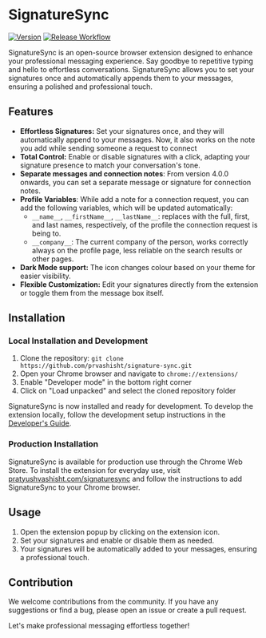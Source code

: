 # SignatureSync

[![Version](https://img.shields.io/badge/Version-4.0.3-blue.svg)]() [![Release Workflow](https://github.com/prvashisht/signature-sync/actions/workflows/release-extension.yaml/badge.svg?branch=main)](https://github.com/prvashisht/signature-sync/actions/workflows/release-extension.yaml)

SignatureSync is an open-source browser extension designed to enhance your professional messaging experience. Say goodbye to repetitive typing and hello to effortless conversations. SignatureSync allows you to set your signatures once and automatically appends them to your messages, ensuring a polished and professional touch.

## Features

- **Effortless Signatures:** Set your signatures once, and they will automatically append to your messages. Now, it also works on the note you add while sending someone a request to connect
- **Total Control:** Enable or disable signatures with a click, adapting your signature presence to match your conversation's tone.
- **Separate messages and connection notes**: From version 4.0.0 onwards, you can set a separate message or signature for connection notes.
- **Profile Variables**: While add a note for a connection request, you can add the following variables, which will be updated automatically:
  - `__name__`, `__firstName__`, `__lastName__`: replaces with the full, first, and last names, respectively, of the profile the connection request is being to.
  - `__company__`: The current company of the person, works correctly always on the profile page, less reliable on the search results or other pages.
- **Dark Mode support:** The icon changes colour based on your theme for easier visibility.
- **Flexible Customization:** Edit your signatures directly from the extension or toggle them from the message box itself.

## Installation

### Local Installation and Development

1. Clone the repository: `git clone https://github.com/prvashisht/signature-sync.git`
2. Open your Chrome browser and navigate to `chrome://extensions/`
3. Enable "Developer mode" in the bottom right corner
4. Click on "Load unpacked" and select the cloned repository folder

SignatureSync is now installed and ready for development. To develop the extension locally, follow the development setup instructions in the [Developer's Guide](./DEVELOPER_GUIDE.md#making-changes).

### Production Installation

SignatureSync is available for production use through the Chrome Web Store. To install the extension for everyday use, visit [pratyushvashisht.com/signaturesync](https://pratyushvashisht.com/signaturesync?utm_medium=github&utm_name=readme) and follow the instructions to add SignatureSync to your Chrome browser.

## Usage

1. Open the extension popup by clicking on the extension icon.
2. Set your signatures and enable or disable them as needed.
3. Your signatures will be automatically added to your messages, ensuring a professional touch.

## Contribution

We welcome contributions from the community. If you have any suggestions or find a bug, please open an issue or create a pull request.

Let's make professional messaging effortless together!
